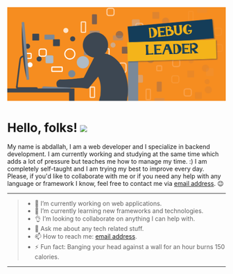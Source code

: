 ![picture](https://github.com/debugleader/debugleader/blob/master/work.png)
------
Hello, folks! <img src="https://raw.githubusercontent.com/MartinHeinz/MartinHeinz/master/wave.gif" width="30px">
======
My name is abdallah, I am a web developer and I specialize in backend development. I am currently working and studying at the same time which adds a lot of pressure but teaches me how to manage my time. :) I am completely self-taught and I am trying my best to improve every day. Please, if you'd like to collaborate with me or if you need any help with any language or framework I know, feel free to contact me via [email address](mailto:alkhassakyabdallah@gmail.com). :wink:

---
> - 🔭 I’m currently working on web applications.
>- 🌱 I’m currently learning new frameworks and technologies.
>- :ok_hand: I’m looking to collaborate on anything I can help with.
>- 💬 Ask me about any tech related stuff.
>- 📫 How to reach me: [email address](mailto:alkhassakyabdallah@gmail.com).
>- ⚡ Fun fact: Banging your head against a wall for an hour burns 150 calories.
---
